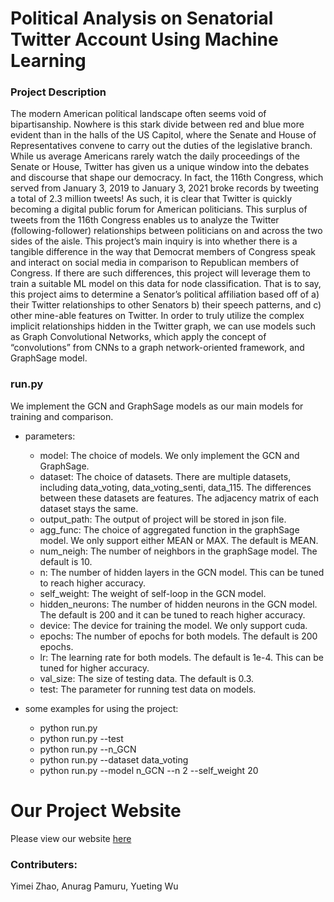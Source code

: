 # Political Analysis on Senatorial Twitter Account Using Machine Learning
 
### Project Description
The modern American political landscape often seems void of bipartisanship. Nowhere is this stark divide between red and blue more evident than in the halls of the US Capitol, where the Senate and House of Representatives convene to carry out the duties of the legislative branch. While us average Americans rarely watch the daily proceedings of the Senate or House, Twitter has given us a unique window into the debates and discourse that shape our democracy. In fact, the 116th Congress, which served from January 3, 2019 to January 3, 2021 broke records by tweeting a total of 2.3 million tweets! As such, it is clear that Twitter is quickly becoming a digital public forum for American politicians. This surplus of tweets from the 116th Congress enables us to analyze the Twitter (following-follower) relationships between politicians on and across the two sides of the aisle. This project’s main inquiry is into whether there is a tangible difference in the way that Democrat members of Congress speak and interact on social media in comparison to Republican members of Congress. If there are such differences, this project will leverage them to train a suitable ML model on this data for node classification. That is to say, this project aims to determine a Senator’s political affiliation based off of a) their Twitter relationships to other Senators b) their speech patterns, and c) other mine-able features on Twitter. In order to truly utilize the complex implicit relationships hidden in the Twitter graph, we can use models such as Graph Convolutional Networks, which apply the concept of “convolutions” from CNNs to a graph network-oriented framework, and GraphSage model.

### run.py
We implement the GCN and GraphSage models as our main models for training and comparison.

- parameters:
  - model: The choice of models. We only implement the GCN and GraphSage. 
  - dataset: The choice of datasets. There are multiple datasets, including data_voting, data_voting_senti, data_115. The differences between these datasets are features. The adjacency matrix of each dataset stays the same.
  - output_path: The output of project will be stored in json file.
  - agg_func: The choice of aggregated function in the graphSage model. We only support either MEAN or MAX. The default is MEAN.
  - num_neigh: The number of neighbors in the graphSage model. The default is 10.
  - n: The number of hidden layers in the GCN model. This can be tuned to reach higher accuracy.
  - self_weight: The weight of self-loop in the GCN model.
  - hidden_neurons: The number of hidden neurons in the GCN model. The default is 200 and it can be tuned to reach higher accuracy.
  - device: The device for training the model. We only support cuda.
  - epochs: The number of epochs for both models. The default is 200 epochs.
  - lr: The learning rate for both models. The default is 1e-4. This can be tuned for higher accuracy.
  - val_size: The size of testing data. The default is 0.3.
  - test: The parameter for running test data on models.

- some examples for using the project:
  - python run.py
  - python run.py --test
  - python run.py --n_GCN
  - python run.py --dataset data_voting
  - python run.py --model n_GCN --n 2 --self_weight 20

  

# Our Project Website

Please view our website [here](https://anuragpamuru.github.io/dsc-180b-capstone-b03/)


### Contributers: 
Yimei Zhao, Anurag Pamuru, Yueting Wu
